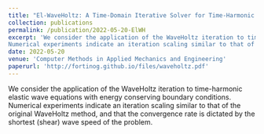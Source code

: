 ```yaml
---
title: "El-WaveHoltz: A Time-Domain Iterative Solver for Time-Harmonic Elastic Waves"
collection: publications
permalink: /publication/2022-05-20-ElWH
excerpt: 'We consider the application of the WaveHoltz iteration to time-harmonic elastic wave equations with energy conserving boundary conditions. 
Numerical experiments indicate an iteration scaling similar to that of the original WaveHoltz method, and that the convergence rate is dictated by the shortest (shear) wave speed of the problem.'
date: 2022-05-20
venue: 'Computer Methods in Applied Mechanics and Engineering'
paperurl: 'http://fortinog.github.io/files/waveholtz.pdf'
---
```

We consider the application of the WaveHoltz iteration to time-harmonic elastic wave equations with energy conserving boundary conditions. 
Numerical experiments indicate an iteration scaling similar to that of the original WaveHoltz method, and that the convergence rate is dictated by the shortest (shear) wave speed of the problem.

<!-- [Download paper here](https://doi.org/10.1137/19M1299062) -->

<!-- Recommended citation: Your Name, You. (2009). "Paper Title Number 1." <i>Journal 1</i>. 1(1). -->